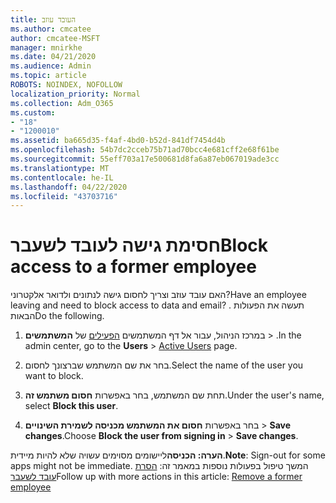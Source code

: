 ```yaml
---
title: העובד עוזב
ms.author: cmcatee
author: cmcatee-MSFT
manager: mnirkhe
ms.date: 04/21/2020
ms.audience: Admin
ms.topic: article
ROBOTS: NOINDEX, NOFOLLOW
localization_priority: Normal
ms.collection: Adm_O365
ms.custom:
- "18"
- "1200010"
ms.assetid: ba665d35-f4af-4bd0-b52d-841df7454d4b
ms.openlocfilehash: 54b7dc2cceb75b71ad70bcc4e681cff2e68f61be
ms.sourcegitcommit: 55eff703a17e500681d8fa6a87eb067019ade3cc
ms.translationtype: MT
ms.contentlocale: he-IL
ms.lasthandoff: 04/22/2020
ms.locfileid: "43703716"
---
```

# <a name="block-access-to-a-former-employee"></a><span data-ttu-id="b9a0e-102">חסימת גישה לעובד לשעבר</span><span class="sxs-lookup"><span data-stu-id="b9a0e-102">Block access to a former employee</span></span>

<span data-ttu-id="b9a0e-103">האם עובד עוזב וצריך לחסום גישה לנתונים ולדואר אלקטרוני?</span><span class="sxs-lookup"><span data-stu-id="b9a0e-103">Have an employee leaving and need to block access to data and email?</span></span> <span data-ttu-id="b9a0e-104">. תעשה את הפעולות הבאות</span><span class="sxs-lookup"><span data-stu-id="b9a0e-104">Do the following.</span></span>
  
1. <span data-ttu-id="b9a0e-105">במרכז הניהול, עבור אל דף המשתמשים [הפעילים](https://go.microsoft.com/fwlink/p/?linkid=834822) של **המשתמשים** \> .</span><span class="sxs-lookup"><span data-stu-id="b9a0e-105">In the admin center, go to the **Users** \> [Active Users](https://go.microsoft.com/fwlink/p/?linkid=834822) page.</span></span>

2. <span data-ttu-id="b9a0e-106">בחר את שם המשתמש שברצונך לחסום.</span><span class="sxs-lookup"><span data-stu-id="b9a0e-106">Select the name of the user you want to block.</span></span>

3. <span data-ttu-id="b9a0e-107">תחת שם המשתמש, בחר באפשרות **חסום משתמש זה**.</span><span class="sxs-lookup"><span data-stu-id="b9a0e-107">Under the user's name, select **Block this user**.</span></span>

4. <span data-ttu-id="b9a0e-108">בחר באפשרות **חסום את המשתמש מכניסה לשמירת השינויים** \> **Save changes**.</span><span class="sxs-lookup"><span data-stu-id="b9a0e-108">Choose **Block the user from signing in** \> **Save changes**.</span></span>

<span data-ttu-id="b9a0e-109">**הערה: הכניסה**ליישומים מסוימים עשויה שלא להיות מיידית.</span><span class="sxs-lookup"><span data-stu-id="b9a0e-109">**Note**: Sign-out for some apps might not be immediate.</span></span> <span data-ttu-id="b9a0e-110">המשך טיפול בפעולות נוספות במאמר זה: [הסרת עובד לשעבר](https://docs.microsoft.com/office365/admin/add-users/remove-former-employee)</span><span class="sxs-lookup"><span data-stu-id="b9a0e-110">Follow up with more actions in this article: [Remove a former employee](https://docs.microsoft.com/office365/admin/add-users/remove-former-employee)</span></span>